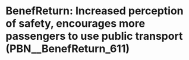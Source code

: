# BenefReturn: __Increased perception of safety, encourages more passengers to use public transport__ (PBN__BenefReturn_611)

